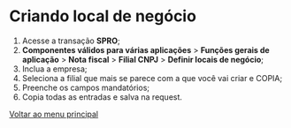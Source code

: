 # Criando local de negócio 

1. Acesse a transação **SPRO**;
2. **Componentes válidos para várias aplicações** > **Funções gerais de aplicação** > **Nota fiscal** > **Filial CNPJ** > **Definir locais de negócio**;
3. Inclua a empresa;
4. Seleciona a filial que mais se parece com a que você vai criar e COPIA; 
5. Preenche os campos mandatórios;
6. Copia todas as entradas e salva na request.


[Voltar ao menu principal](./README.md)